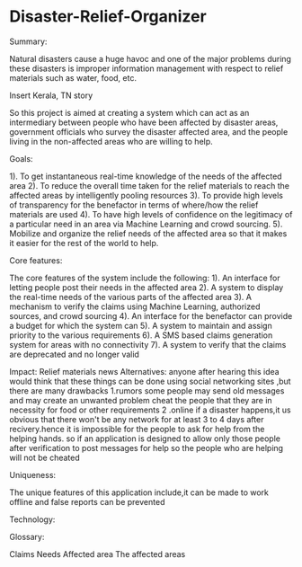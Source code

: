 # Disaster-Relief-Organizer

Summary:

Natural disasters cause a huge havoc and one of the major problems during these disasters is improper information management with respect to relief materials such as water, food, etc. 

Insert Kerala, TN story 

So this project is aimed at creating a system which can act as an intermediary between people who have been affected by disaster areas, government officials who survey the disaster affected area, and the people living in the non-affected areas who are willing to help.


Goals:

1). To get instantaneous real-time knowledge of the needs of the affected area
2). To reduce the overall time taken for the relief materials to reach the affected areas by intelligently pooling resources 
3). To provide high levels of transparency for the benefactor in terms of where/how the relief materials are used
4). To have high levels of confidence on the legitimacy of a particular need in an area via Machine Learning and crowd sourcing.
5). Mobilize and organize the relief needs of the affected area so that it makes it easier for the rest of the world to help.

Core features:

The core features of the system include the following:
1). An interface for letting people post their needs in the affected area
2). A system to display the real-time needs of the various parts of the affected area
3). A mechanism to verify the claims using Machine Learning, authorized sources, and crowd sourcing
4). An interface for the benefactor can provide a budget for which the system can 
5). A system to maintain and assign priority to the various requirements
6). A SMS based claims generation system for areas with no connectivity
7). A system to verify that the claims are deprecated and no longer valid

Impact:
Relief materials
news
Alternatives:
 anyone after hearing this idea would think that these things can be done using social networking sites ,but there are many drawbacks
1.rumors
some people may send old messages and may create an unwanted problem 
cheat the people that they are in necessity for food or other requirements
2 .online
if a disaster happens,it us obvious that there won't be any network for at least 3 to 4 days after recivery.hence it is impossible for the people to ask for help from the helping hands.
so if an application is designed to allow only those people after verification to post messages for help so the people who are helping will not be cheated



Uniqueness:

The unique features of this application include,it can be made to work offline and false reports can be prevented 

Technology:


Glossary:

Claims
Needs
Affected area
The affected areas

